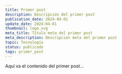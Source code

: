 ```yaml
---
title: Primer post
description: Descripción del primer post
publication_date: 2024-04-01
update_date: 2024-04-01
thumbnail: logo.svg
meta_title: Título meta del primer post
meta_description: Descripción meta del primer post
topic: Tecnología
status: publicado
tags: primer_post
---
```


Aquí va el contenido del primer post...
